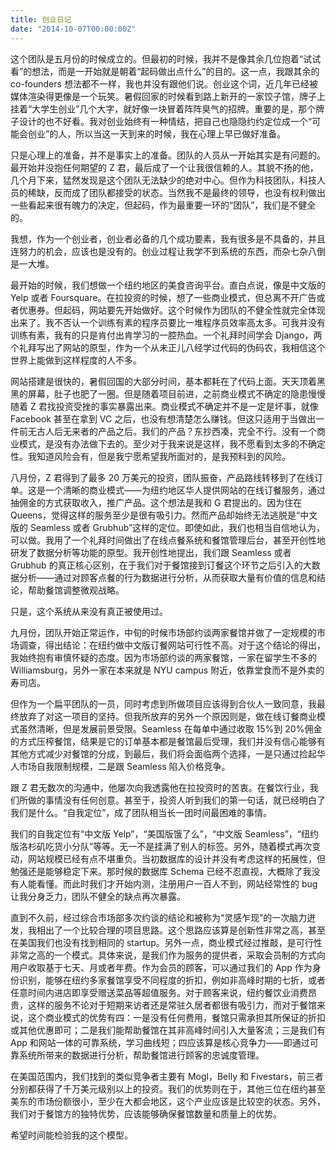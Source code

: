 ```yaml
---
title: 创业日记
date: "2014-10-07T00:00:00Z"
---
```


这个团队是五月份的时候成立的。但最初的时候，我并不是像其余几位抱着“试试看”的想法，而是一开始就是朝着“起码做出点什么”的目的。这一点，我跟其余的 co-founders 想法都不一样，我也并没有跟他们说。创业这个词，近几年已经被媒体渲染得更像是一个玩笑。暑假回家的时候看到路上新开的一家饺子馆，牌子上挂着“大学生创业”几个大字，就好像一块冒着阵阵臭气的招牌。重要的是，那个牌子设计的也不好看。我对创业始终有一种情结，把自己也隐隐约约定位成一个“可能会创业”的人，所以当这一天到来的时候，我在心理上早已做好准备。

只是心理上的准备，并不是事实上的准备。团队的人员从一开始其实是有问题的。最开始并没抱任何期望的 Z 君，最后成了一个让我很信赖的人。其貌不扬的他，几个月下来，猛然发现是这个团队无法缺少的绝对中心。但作为科技团队，科技人员的稀缺，反而成了团队都接受的状态。当然我不是最终的领导，也没有权利做出一些看起来很有魄力的决定，但起码，作为最重要一环的“团队”，我们是不健全的。

我想，作为一个创业者，创业者必备的几个成功要素，我有很多是不具备的，并且连努力的机会，应该也是没有的。创业过程让我学不到系统的东西，而杂七杂八倒是一大堆。

最开始的时候，我们想做一个纽约地区的美食咨询平台。直白点说，像是中文版的 Yelp 或者 Foursquare。在拉投资的时候，想了一些商业模式，但总离不开广告或者优惠券。但起码，网站要先开始做好。这个时候作为团队的不健全性就完全体现出来了。我不否认一个训练有素的程序员要比一堆程序员效率高太多。可我并没有训练有素，我有的只是肯付出肯学习的一腔热血。一个礼拜时间学会 Django，两个礼拜写出了网站的原型，作为一个从未正儿八经学过代码的伪码农，我相信这个世界上能做到这样程度的人不多。

网站搭建是很快的，暑假回国的大部分时间，基本都耗在了代码上面。天天顶着黑黑的屏幕，肚子也肥了一圈。但是随着项目前进，之前商业模式不确定的隐患慢慢随着 Z 君找投资受挫的事实暴露出来。商业模式不确定并不是一定是坏事，就像 Facebook 甚至在拿到 VC 之后，也没有想清楚怎么赚钱。但这只适用于当做出一件前无古人后无来者的产品之后。我们的产品？东抄西凑，完全不行。没有一个商业模式，是没有办法做下去的。至少对于我来说是这样，我不愿看到太多的不确定性。我知道风险会有，但是我宁愿希望我所面对的，是我预料到的风险。

八月份，Z 君得到了最多 20 万美元的投资，团队振奋，产品路线转移到了在线订单。这是一个清晰的商业模式——为纽约地区华人提供网站的在线订餐服务，通过抽佣金的方式获取收入，推广产品。这个想法是我和 G 君提出的。因为住在 Queens，觉得这样的服务至少是很有吸引力。然而产品却始终无法逃脱是“中文版的 Seamless 或者 Grubhub”这样的定位。即使如此，我们也相当自信地认为，可以做。我用了一个礼拜时间做出了在线点餐系统和餐馆管理后台，甚至开创性地研发了数据分析等功能的原型。我开创性地提出，我们跟 Seamless 或者 Grubhub 的真正核心区别，在于我们对于餐馆接到订餐这个环节之后引入的大数据分析——通过对顾客点餐的行为数据进行分析，从而获取大量有价值的信息和结论，帮助餐馆调整微观战略。

只是，这个系统从来没有真正被使用过。

九月份，团队开始正常运作，中旬的时候市场部约谈两家餐馆并做了一定规模的市场调查，得出结论：在纽约做中文版订餐网站可行性不高。对于这个结论的得出，我始终抱有审慎怀疑的态度。因为市场部约谈的两家餐馆，一家在留学生不多的 Williamsburg，另外一家在本来就是 NYU campus 附近，依靠堂食而不是外卖的寿司店。

但作为一个扁平团队的一员，同时考虑到所做项目应该得到合伙人一致同意，我最终放弃了对这一项目的坚持。但我所放弃的另外一个原因则是，做在线订餐商业模式虽然清晰，但是发展前景受限。Seamless 在每单中通过收取 15%到 20%佣金的方式压榨餐馆，结果是它的订单基本都是餐馆最后受理，我们并没有信心能够有其他方式减少对餐馆的分成，到最后，我们将会面临两个选择，一是只通过捡起华人市场自我限制规模，二是跟 Seamless 陷入价格竞争。

跟 Z 君无数次的沟通中，他屡次向我透露他在拉投资时的苦衷。在餐饮行业，我们所做的事情没有任何创意。甚至于，投资人听到我们的第一句话，就已经明白了我们是什么。“自我定位”，成了团队相当长一团时间最困难的事情。

我们的自我定位有“中文版 Yelp”，“美国版饿了么”，“中文版 Seamless”，“纽约版洛杉矶吃货小分队”等等。无一不是挂满了别人的标签。另外，随着模式再次变动，网站规模已经有点不堪重负。当初数据库的设计并没有考虑这样的拓展性，但勉强还是能够稳定下来。那时候的数据库 Schema 已经不忍直视，大概除了我没有人能看懂。而此时我们才开始内测，注册用户一百人不到，网站经常性的 bug 让我分身乏力，团队不健全的缺点再次暴露。

直到不久前，经过综合市场部多次约谈的结论和被称为“灵感乍现”的一次脑力迸发，我相出了一个比较合理的项目思路。这个思路应该算是创新性非常之高，甚至在美国我们也没有找到相同的 startup。另外一点，商业模式经过推敲，是可行性非常之高的一个模式。具体来说，是我们作为服务的提供者，采取会员制的方式向用户收取基于七天、月或者年费。作为会员的顾客，可以通过我们的 App 作为身份识别，能够在纽约多家餐馆享受不同程度的折扣，例如非高峰时期的七折，或者任意时间内进店即享受赠送菜品等超值服务。对于顾客来说，纽约餐饮业消费昂贵，这样的服务不论对于短期来访者还是常驻久居者都很有吸引力，而对于餐馆来说，这个商业模式的优势有四：一是没有任何费用，餐馆只需承担其所保证的折扣或其他优惠即可；二是我们能帮助餐馆在其非高峰时间引入大量客流；三是我们有 App 和网站一体的可靠系统，学习曲线短；四应该算是核心竞争力——即通过可靠系统所带来的数据进行分析，帮助餐馆进行顾客的忠诚度管理。

在美国范围内，我们找到的类似竞争者主要有 Mogl，Belly 和 Fivestars，前三者分别都获得了千万美元级别以上的投资。我们的优势则在于，其他三位在纽约甚至美东的市场份额很小，至少在大都会地区，这个产业应该是比较空的状态。另外，我们对于餐馆方的独特优势，应该能够确保餐馆数量和质量上的优势。

希望时间能检验我的这个模型。
